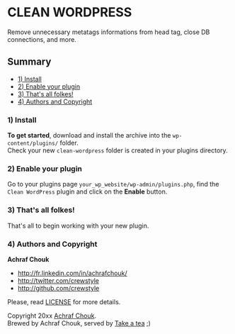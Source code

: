 # CLEAN WORDPRESS

Remove unnecessary metatags informations from head tag, close DB connections, and more.


## Summary

+ [1) Install](#1-install)
+ [2) Enable your plugin](#2-enable-your-plugin)
+ [3) That's all folkes!](#3-thats-all-folkes)
+ [4) Authors and Copyright](#4-authors-and-copyright)


### 1) Install

**To get started**, download and install the archive into the `wp-content/plugins/` folder.  
Check your new `clean-wordpress` folder is created in your plugins directory.


### 2) Enable your plugin

Go to your plugins page `your_wp_website/wp-admin/plugins.php`, find the `Clean WordPress` plugin and click on the **Enable** button.


### 3) That's all folkes!

That's all to begin working with your new plugin.


### 4) Authors and Copyright

**Achraf Chouk**

+ http://fr.linkedin.com/in/achrafchouk/
+ http://twitter.com/crewstyle
+ http://github.com/crewstyle

Please, read [LICENSE](https://github.com/crewstyle/clean-wordpress/blob/master/LICENSE "LICENSE") for more details.

Copyright 20xx [Achraf Chouk](http://github.com/crewstyle "Achraf Chouk").  
Brewed by Achraf Chouk, served by [Take a tea](http://www.takeatea.com "Take a tea") ;)
